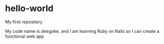 # hello-world
My first repository

My code name is deegoke, and I am learning Ruby on Rails so I can create a functional web app
